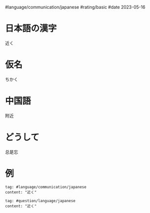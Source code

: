 #language/communication/japanese #rating/basic #date 2023-05-16

# 日本語の漢字

近く

# 仮名

ちかく

# 中国語

附近

# どうして

总是忘

# 例

```query
tag: #language/communication/japanese 
content: "近く"
```

```query
tag: #question/language/japanese 
content: "近く"
```